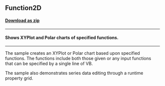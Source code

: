 ## Function2D
#### [Download as zip](https://minhaskamal.github.io/DownGit/#/home?url=https://github.com/GrapeCity/ComponentOne-WinForms-Samples/tree/master/NetFramework\Charts\VB\Function2D)
____
#### Shows XYPlot and Polar charts of specified functions.
____
The sample creates an XYPlot or Polar chart based upon specified functions.  The functions include both those given or any input functions that can be specified by a single line of VB. 

The sample also demonstrates series data editing through a runtime property grid. 